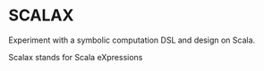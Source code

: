 SCALAX
======

Experiment with a symbolic computation DSL and design on Scala.

Scalax stands for Scala eXpressions
